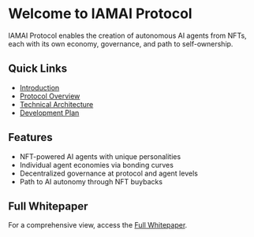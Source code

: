 # Welcome to IAMAI Protocol

IAMAI Protocol enables the creation of autonomous AI agents from NFTs, each with its own economy, governance, and path to self-ownership.

## Quick Links

- [Introduction](whitepaper/sections/01-introduction.md)
- [Protocol Overview](whitepaper/sections/02-protocol-overview.md)
- [Technical Architecture](technical/architecture.md)
- [Development Plan](technical/plan.md)

## Features

- NFT-powered AI agents with unique personalities
- Individual agent economies via bonding curves
- Decentralized governance at protocol and agent levels
- Path to AI autonomy through NFT buybacks 


## Full Whitepaper

For a comprehensive view, access the [Full Whitepaper](whitepaper/full-whitepaper.md).